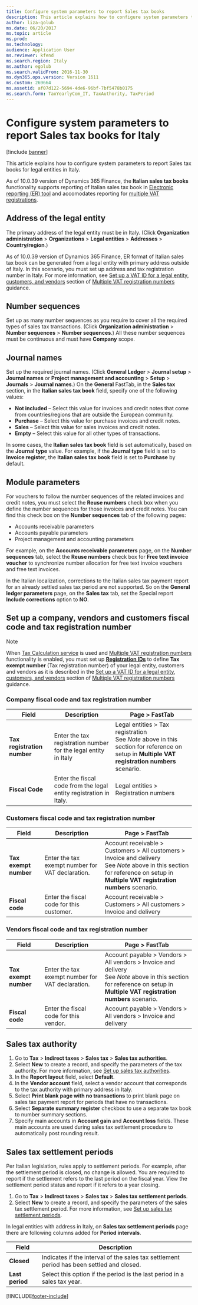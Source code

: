 ```yaml
---
title: Configure system parameters to report Sales tax books
description: This article explains how to configure system parameters to report Sales tax books for legal entities in Italy.
author: liza-golub
ms.date: 06/20/2017
ms.topic: article
ms.prod: 
ms.technology: 
audience: Application User
ms.reviewer: kfend
ms.search.region: Italy
ms.author: egolub
ms.search.validFrom: 2016-11-30
ms.dyn365.ops.version: Version 1611
ms.custom: 269664
ms.assetid: af07d122-5694-4de6-96bf-7bf5478b0175
ms.search.form: TaxYearlyCom_IT, TaxAuthority, TaxPeriod
---
```


# Configure system parameters to report Sales tax books for Italy

[!include [banner](../../includes/banner.md)]

This article explains how to configure system parameters to report Sales tax books for legal entities in Italy.

As of 10.0.39 version of Dynamics 365 Finance, the **Italian sales tax books** functionality supports reporting of Italian sales tax book in [Electronic reporting (ER) tool](https://learn.microsoft.com/en-us/dynamics365/fin-ops-core/dev-itpro/analytics/general-electronic-reporting) and accomodates reporting for [multiple VAT registrations](../global/emea-multiple-vat-registration-numbers.md).

## Address of the legal entity

The primary address of the legal entity must be in Italy. (Click **Organization administration** > **Organizations** > **Legal entities** > **Addresses** > **Country/region**.)

As of 10.0.39 version of Dynamics 365 Finance, ER format of Italian sales tax book can be generated from a legal entity with primary address outside of Italy. In this scenario, you must set up address and tax registration number in Italy. For more information, see [Set up a VAT ID for a legal entity, customers, and vendors](../global/emea-multiple-vat-registration-numbers.md#set-up-a-vat-id-for-a-legal-entity-customers-and-vendors) section of [Multiple VAT registration numbers](../global/emea-multiple-vat-registration-numbers.md) guidance.

## Number sequences

Set up as many number sequences as you require to cover all the required types of sales tax transactions. (Click <strong>Organization administration</strong> &gt; <strong>Number sequences</strong> &gt; <strong>Number sequences</strong>.) All these number sequences must be continuous and must have <strong>Company</strong> scope.

## Journal names

Set up the required journal names. (Click <strong>General Ledger</strong> &gt; <strong>Journal setup</strong> &gt; <strong>Journal names</strong> or <strong>Project management and accounting</strong> &gt; <strong>Setup</strong> &gt; <strong>Journals</strong> &gt; <strong>Journal names</strong>.) On the <strong>General</strong> FastTab, in the <strong>Sales tax</strong> section, in the <strong>Italian sales tax book</strong> field, specify one of the following values:

<ul>
<li><strong>Not included</strong> – Select this value for invoices and credit notes that come from countries/regions that are outside the European community.</li>
<li><strong>Purchase</strong> – Select this value for purchase invoices and credit notes.</li>
<li><strong>Sales</strong> – Select this value for sales invoices and credit notes.</li>
<li><strong>Empty</strong> – Select this value for all other types of transactions.</li>
</ul>

In some cases, the <strong>Italian sales tax book</strong> field is set automatically, based on the <strong>Journal type</strong> value. For example, if the <strong>Journal type</strong> field is set to <strong>Invoice register</strong>, the <strong>Italian sales tax book</strong> field is set to <strong>Purchase</strong> by default.

## Module parameters

For vouchers to follow the number sequences of the related invoices and credit notes, you must select the <strong>Reuse numbers</strong> check box when you define the number sequences for those invoices and credit notes. You can find this check box on the <strong>Number sequences</strong> tab of the following pages:

<ul>
<li>Accounts receivable parameters</li>
<li>Accounts payable parameters</li>
<li>Project management and accounting parameters</li>
</ul>

For example, on the <strong>Accounts receivable parameters</strong> page, on the <strong>Number sequences</strong> tab, select the <strong>Reuse numbers</strong> check box for <strong>Free text invoice voucher</strong> to synchronize number allocation for free text invoice vouchers and free text invoices.

In the Italian localization, corrections to the Italian sales tax payment report for an already settled sales tax period are not supported. So on the <strong>General ledger parameters</strong> page, on the <strong>Sales tax</strong> tab, set the Special report **Include corrections** option to **NO**.

## Set up a company, vendors and customers fiscal code and tax registration number

> [!NOTE]
> When [Tax Calculation service](../global/global-tax-calcuation-service-overview.md) is used and [Multiple VAT registration numbers](../global/emea-multiple-vat-registration-numbers.md) functionality is enabled, you must set up [**Registration IDs**](../europe/emea-registration-ids.md) to define **Tax exempt number** (Tax registration number) of your legal entity, customers and vendors as it is described in the [Set up a VAT ID for a legal entity, customers, and vendors](../global/emea-multiple-vat-registration-numbers.md#set-up-a-vat-id-for-a-legal-entity-customers-and-vendors) section of [Multiple VAT registration numbers](../global/emea-multiple-vat-registration-numbers.md) guidance. 

### Company fiscal code and tax registration number

| **Field**        | **Description**                                                    | **Page > FastTab** |
|------------------|--------------------------------------------------------------------|--------------------|
| **Tax registration number** | Enter the tax registration number for the legal entity in Italy |  Legal entities > Tax registration <br> See *Note* above in this section for reference on setup in **Multiple VAT registration numbers** scenario. |
| **Fiscal Code**  | Enter the fiscal code from the legal entity registration in Italy. | Legal entities > Registration numbers |

### Customers fiscal code and tax registration number

| **Field**             | **Description**                                        | **Page > FastTab** |
|-----------------------|--------------------------------------------------------|--------------------|
| **Tax exempt number** | Enter the tax exempt number for VAT declaration.       | Account receivable > Customers > All customers > Invoice and delivery <br> See *Note* above in this section for reference on setup in **Multiple VAT registration numbers** scenario. |
| **Fiscal code**       | Enter the fiscal code for this customer.               | Account receivable > Customers > All customers > Invoice and delivery |

### Vendors fiscal code and tax registration number

| **Field**             | **Description**                                      | **Page > FastTab** |
|-----------------------|------------------------------------------------------|--------------------|
| **Tax exempt number** | Enter the tax exempt number for VAT declaration.     | Account payable > Vendors > All vendors > Invoice and delivery <br> See *Note* above in this section for reference on setup in **Multiple VAT registration numbers** scenario. |
| **Fiscal code**       | Enter the fiscal code for this vendor.               | Account payable > Vendors > All vendors > Invoice and delivery |

## Sales tax authority

1. Go to **Tax** > **Indirect taxes** > **Sales tax** > **Sales tax authorities**.
2. Select **New** to create a record, and specify the parameters of the tax authority. For more information, see [Set up sales tax authorities](../../general-ledger/tasks/set-up-sales-tax-authorities.md).
3. In the **Report layout** field, select **Default**.
4. In the **Vendor account** field, select a vendor account that corresponds to the tax authority with primary address in Italy.
5. Select **Print blank page with no transactions** to print blank page on sales tax payment report for periods that have no transactions.
6. Select **Separate summary register** checkbox to use a separate tax book to number summary sections.
7. Specify main accounts in **Account gain** and **Account loss** fields. These main accounts are used during sales tax settlement procedure to automatically post rounding result. 

## Sales tax settlement periods

Per Italian legislation, rules apply to settlement periods. For example, after the settlement period is closed, no change is allowed. 
You are required to report if the settlement refers to the last period on the fiscal year. 
View the settlement period status and report if it refers to a year closing. 

1. Go to **Tax** > **Indirect taxes** > **Sales tax** > **Sales tax settlement periods**.
2. Select **New** to create a record, and specify the parameters of the sales tax settlement period. For more information, see [Set up sales tax settlement periods](../../general-ledger/tasks/set-up-sales-tax-settlement-periods.md).

In legal entities with address in Italy, on **Sales tax settlement periods** page there are following columns added for **Period intervals**.

|    <strong>Field</strong>    |                                   <strong>Description</strong>                                    |
|------------------------------|---------------------------------------------------------------------------------------------------|
|   <strong>Closed</strong>    | Indicates if the interval of the sales tax settlement period has been settled and closed. |
| <strong>Last period</strong> |             Select this option if the period is the last period in a sales tax year.              |



[!INCLUDE[footer-include](../../../includes/footer-banner.md)]
